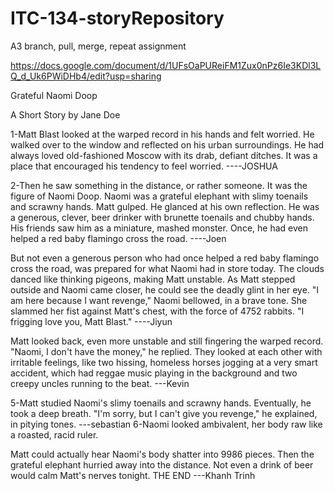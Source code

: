 # ITC-134-storyRepository
A3 branch, pull, merge, repeat assignment 

https://docs.google.com/document/d/1UFsOaPUReiFM1Zux0nPz6Ie3KDl3LQ_d_Uk6PWiDHb4/edit?usp=sharing


Grateful Naomi Doop
								
A Short Story
			 									by Jane Doe
								
1-Matt Blast looked at the warped record in his hands and felt worried.
He walked over to the window and reflected on his urban surroundings. He had always loved old-fashioned Moscow with its drab, defiant ditches. It was a place that encouraged his tendency to feel worried.
                      ----JOSHUA 


2-Then he saw something in the distance, or rather someone. It was the figure of Naomi Doop. Naomi was a grateful elephant with slimy toenails and scrawny hands.
Matt gulped. He glanced at his own reflection. He was a generous, clever, beer drinker with brunette toenails and chubby hands. His friends saw him as a miniature, mashed monster. Once, he had even helped a red baby flamingo cross the road.
			----Joen


But not even a generous person who had once helped a red baby flamingo cross the road, was prepared for what Naomi had in store today.
The clouds danced like thinking pigeons, making Matt unstable.
As Matt stepped outside and Naomi came closer, he could see the deadly glint in her eye.
"I am here because I want revenge," Naomi bellowed, in a brave tone. She slammed her fist against Matt's chest, with the force of 4752 rabbits. "I frigging love you, Matt Blast."
		----Jiyun

Matt looked back, even more unstable and still fingering the warped record. "Naomi, I don't have the money," he replied.
They looked at each other with irritable feelings, like two hissing, homeless horses jogging at a very smart accident, which had reggae music playing in the background and two creepy uncles running to the beat.
		---Kevin


5-Matt studied Naomi's slimy toenails and scrawny hands. Eventually, he took a deep breath. "I'm sorry, but I can't give you revenge," he explained, in pitying tones.
       ---sebastian
6-Naomi looked ambivalent, her body raw like a roasted, racid ruler.
	 	
Matt could actually hear Naomi's body shatter into 9986 pieces. Then the grateful elephant hurried away into the distance.
Not even a drink of beer would calm Matt's nerves tonight.
	THE END 
		---Khanh Trinh
